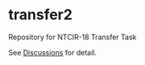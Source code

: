 # transfer2
Repository for NTCIR-18 Transfer Task

See [Discussions](https://github.com/ntcirtransfer/transfer2/discussions) for detail.
